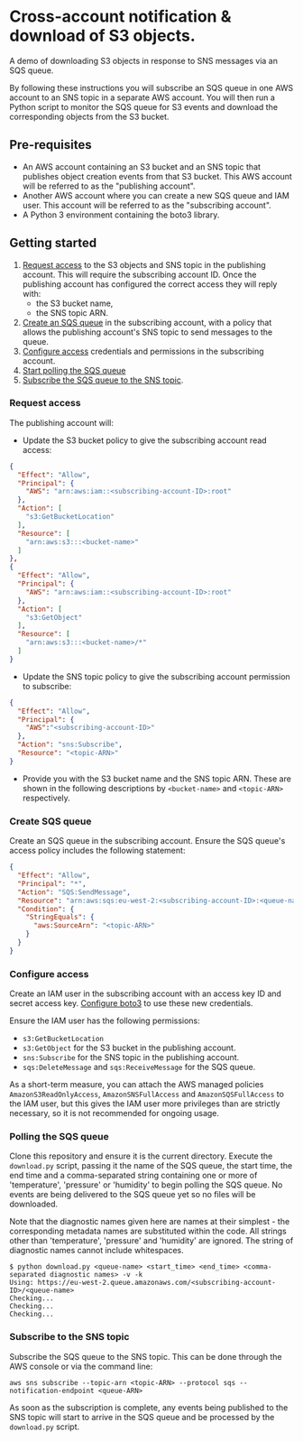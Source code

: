 # Cross-account notification & download of S3 objects.
A demo of downloading S3 objects in response to SNS messages via an SQS queue.

By following these instructions you will subscribe an SQS queue in one
AWS account to an SNS topic in a separate AWS account. You will then run
a Python script to monitor the SQS queue for S3 events and download the
corresponding objects from the S3 bucket.

## Pre-requisites

* An AWS account containing an S3 bucket and an SNS topic that publishes
  object creation events from that S3 bucket. This AWS account will be
  referred to as the "publishing account".
* Another AWS account where you can create a new SQS queue and IAM user.
  This account will be referred to as the "subscribing account".
* A Python 3 environment containing the boto3 library.

## Getting started

1. [Request access](#request-access) to the S3 objects and SNS topic in
   the publishing account. This will require the subscribing account ID.
   Once the publishing account has configured the correct access they
   will reply with:
   - the S3 bucket name,
   - the SNS topic ARN.
2. [Create an SQS queue](#create-sqs-queue) in the subscribing account,
   with a policy that allows the publishing account's SNS topic to send
   messages to the queue.
3. [Configure access](#configure-access) credentials and permissions in
   the subscribing account.
4. [Start polling the SQS queue](#polling-the-sqs-queue)
5. [Subscribe the SQS queue to the SNS topic](#subscribe-to-the-sns-topic).

### Request access

The publishing account will:

- Update the S3 bucket policy to give the subscribing account read
  access:
```json
{
  "Effect": "Allow",
  "Principal": {
    "AWS": "arn:aws:iam::<subscribing-account-ID>:root"
  },
  "Action": [
    "s3:GetBucketLocation"
  ],
  "Resource": [
    "arn:aws:s3:::<bucket-name>"
  ]
},
{
  "Effect": "Allow",
  "Principal": {
    "AWS": "arn:aws:iam::<subscribing-account-ID>:root"
  },
  "Action": [
    "s3:GetObject"
  ],
  "Resource": [
    "arn:aws:s3:::<bucket-name>/*"
  ]
}
```
- Update the SNS topic policy to give the subscribing account permission
  to subscribe:
```json
{
  "Effect": "Allow",
  "Principal": {
    "AWS":"<subscribing-account-ID>"
  },
  "Action": "sns:Subscribe",
  "Resource": "<topic-ARN>"
}
```
- Provide you with the S3 bucket name and the SNS topic ARN. These are
  shown in the following descriptions by `<bucket-name>` and
  `<topic-ARN>` respectively.


### Create SQS queue

Create an SQS queue in the subscribing account. Ensure the SQS queue's
access policy includes the following statement:

```json
{
  "Effect": "Allow",
  "Principal": "*",
  "Action": "SQS:SendMessage",
  "Resource": "arn:aws:sqs:eu-west-2:<subscribing-account-ID>:<queue-name>",
  "Condition": {
    "StringEquals": {
      "aws:SourceArn": "<topic-ARN>"
    }
  }
}
```

### Configure access

Create an IAM user in the subscribing account with an access key ID and
secret access key. [Configure boto3](http://boto3.readthedocs.io/en/latest/guide/configuration.html)
to use these new credentials.

Ensure the IAM user has the following permissions:
- `s3:GetBucketLocation`
- `s3:GetObject` for the S3 bucket in the publishing account.
- `sns:Subscribe` for the SNS topic in the publishing account.
- `sqs:DeleteMessage` and `sqs:ReceiveMessage` for the SQS queue.

As a short-term measure, you can attach the AWS managed policies
`AmazonS3ReadOnlyAccess`, `AmazonSNSFullAccess` and
`AmazonSQSFullAccess` to the IAM user, but this gives the IAM user more
privileges than are strictly necessary, so it is not recommended for
ongoing usage.


### Polling the SQS queue

Clone this repository and ensure it is the current directory. Execute
the `download.py` script, passing it the name of the SQS queue, the start
time, the end time and a comma-separated string containing one or more of
'temperature', 'pressure' or 'humidity' to begin polling the SQS queue. No
events are being delivered to the SQS queue yet so no files will be downloaded.

Note that the diagnostic names given here are names at their simplest - the
corresponding metadata names are substituted within the code. All strings
other than 'temperature', 'pressure' and 'humidity' are ignored. The string
of diagnostic names cannot include whitespaces.

```
$ python download.py <queue-name> <start_time> <end_time> <comma-separated diagnostic names> -v -k
Using: https://eu-west-2.queue.amazonaws.com/<subscribing-account-ID>/<queue-name>
Checking...
Checking...
Checking...
```


### Subscribe to the SNS topic

Subscribe the SQS queue to the SNS topic. This can be done through the
AWS console or via the command line:

```
aws sns subscribe --topic-arn <topic-ARN> --protocol sqs --notification-endpoint <queue-ARN>
```

As soon as the subscription is complete, any events being published to
the SNS topic will start to arrive in the SQS queue and be processed by
the `download.py` script.

